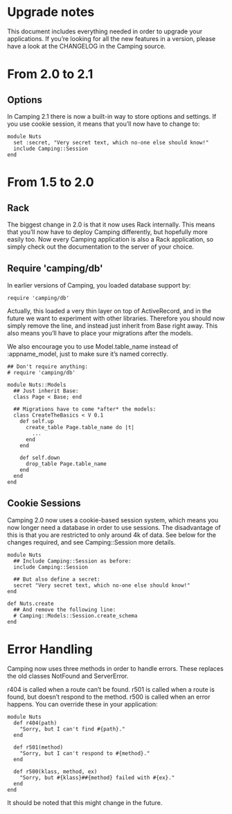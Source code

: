 # Upgrade notes
This document includes everything needed in order to upgrade your applications. If you’re looking for all the new features in a version, please have a look at the CHANGELOG in the Camping source.

# From 2.0 to 2.1

## Options
In Camping 2.1 there is now a built-in way to store options and settings. If you use cookie session, it means that you’ll now have to change to:
```
module Nuts
  set :secret, "Very secret text, which no-one else should know!"
  include Camping::Session
end
```

# From 1.5 to 2.0

## Rack
The biggest change in 2.0 is that it now uses Rack internally. This means that you’ll now have to deploy Camping differently, but hopefully more easily too. Now every Camping application is also a Rack application, so simply check out the documentation to the server of your choice.

## Require 'camping/db'
In earlier versions of Camping, you loaded database support by:
```
require 'camping/db'
```

Actually, this loaded a very thin layer on top of ActiveRecord, and in the future we want to experiment with other libraries. Therefore you should now simply remove the line, and instead just inherit from Base right away. This also means you’ll have to place your migrations after the models.

We also encourage you to use Model.table_name instead of :appname_model, just to make sure it’s named correctly.

```
## Don't require anything:
# require 'camping/db'

module Nuts::Models
  ## Just inherit Base:
  class Page < Base; end
  
  ## Migrations have to come *after* the models:
  class CreateTheBasics < V 0.1
    def self.up
      create_table Page.table_name do |t|
        ...
      end
    end
    
    def self.down
      drop_table Page.table_name
    end
  end
end
```


## Cookie Sessions
Camping 2.0 now uses a cookie-based session system, which means you now longer need a database in order to use sessions. The disadvantage of this is that you are restricted to only around 4k of data. See below for the changes required, and see Camping::Session more details.
```
module Nuts
  ## Include Camping::Session as before:
  include Camping::Session
  
  ## But also define a secret:
  secret "Very secret text, which no-one else should know!"
end

def Nuts.create
  ## And remove the following line:
  # Camping::Models::Session.create_schema
end
```


# Error Handling
Camping now uses three methods in order to handle errors. These replaces the old classes NotFound and ServerError.

r404 is called when a route can’t be found.
r501 is called when a route is found, but doesn’t respond to the method.
r500 is called when an error happens.
You can override these in your application:

```
module Nuts
  def r404(path)
    "Sorry, but I can't find #{path}."
  end

  def r501(method)
    "Sorry, but I can't respond to #{method}."
  end

  def r500(klass, method, ex)
    "Sorry, but #{klass}##{method} failed with #{ex}."
  end
end
```

It should be noted that this might change in the future.
